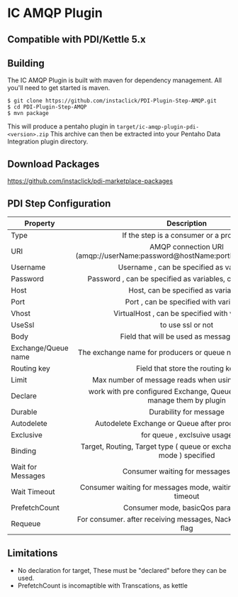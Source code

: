 IC AMQP Plugin
==============

## Compatible with PDI/Kettle 5.x 

Building
--------
The IC AMQP Plugin is built with maven for dependency management.
All you'll need to get started is maven.

    $ git clone https://github.com/instaclick/PDI-Plugin-Step-AMQP.git
    $ cd PDI-Plugin-Step-AMQP
    $ mvn package


This will produce a pentaho plugin in ``target/ic-amqp-plugin-pdi-<version>.zip``
This archive can then be extracted into your Pentaho Data Integration plugin directory.


Download Packages
-----------------
https://github.com/instaclick/pdi-marketplace-packages


PDI Step Configuration
-----------------------

| Property              | Description                                                                   |
| ----------------------|:-----------------------------------------------------------------------------:|
| Type                  | If the step is a consumer or a producer                                       |
| URI                   | AMQP connection URI (amqp://userName:password@hostName:portNumber/virtualHost)|
| Username              | Username , can be specified as variables                                      |
| Password              | Password , can be specified as variables, can be Encrypted                    |
| Host                  | Host, can be specified as variables                                           |
| Port                  | Port , can be specified with variables                                        |
| Vhost                 | VirtualHost , can be specified with variables                                 |
| UseSsl                | to use ssl or not                                                             |
| Body                  | Field that will be used as message body                                       |
| Exchange/Queue name   | The exchange name for producers or queue name for consumers                   |
| Routing key           | Field that store the routing key                                              |
| Limit                 | Max number of message reads when using as consumer                            |
| Declare               | work with pre configured Exchange, Queue and Binding ,or manage them by plugin|
| Durable               | Durability for message                                                        |
| Autodelete            | Autodelete Exchange or Queue after produce,consume                            |
| Exclusive             | for queue , exclsuive usage                                                   |
| Binding               | Target, Routing, Target type ( queue or exchange in PRODUCER mode ) specified |
| Wait for Messages     | Consumer waiting for messages mode                                            |
| Wait Timeout          | Consumer waiting for messages mode, waiting tiemout, 0 for no timeout         |
| PrefetchCount         | Consumer mode, basicQos parameter                                             |
| Requeue               | For consumer. after receiving messages, Nack them with requeue flag           |


Limitations
-----------
* No declaration for target, These must be "declared" before they can be used.
* PrefetchCount is incomaptible with Transcations, as kettle